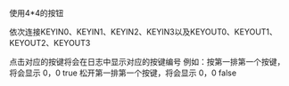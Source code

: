使用4*4的按钮

依次连接KEYIN0、KEYIN1、KEYIN2、KEYIN3以及KEYOUT0、KEYOUT1、KEYOUT2、KEYOUT3

点击对应的按键将会在日志中显示对应的按键编号
例如：按第一排第一个按键，将会显示 0，0 true   松开第一排第一个按键，将会显示 0，0 false